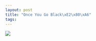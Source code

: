 ```yaml
--- 
layout: post
title: "Once You Go Black\xE2\x80\xA6"
tags: 
---
```

![](http://28.media.tumblr.com/tumblr_loo4vlxLH81qb7xa2o1_500.png)

